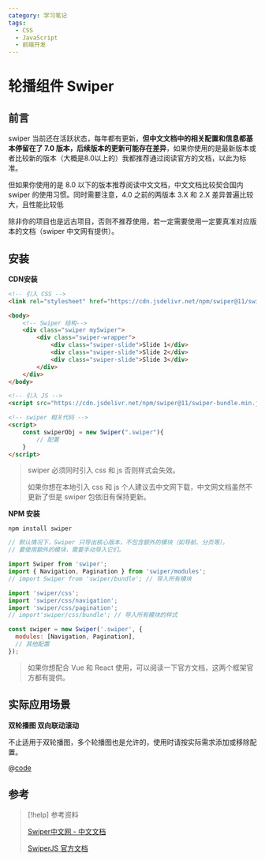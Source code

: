 ```yaml
---
category: 学习笔记
tags:
  - CSS
  - JavaScript
  - 前端开发
---
```

# 轮播组件 Swiper 

## 前言

swiper 当前还在活跃状态，每年都有更新，**但中文文档中的相关配置和信息都基本停留在了 7.0 版本，后续版本的更新可能存在差异**，如果你使用的是最新版本或者比较新的版本（大概是8.0以上的）我都推荐通过阅读官方的文档，以此为标准。

但如果你使用的是 8.0 以下的版本推荐阅读中文文档，中文文档比较契合国内 swiper 的使用习惯。同时需要注意，4.0 之前的两版本 3.X 和 2.X 差异普遍比较大，且性能比较低

除非你的项目也是远古项目，否则不推荐使用，若一定需要使用一定要真准对应版本的文档（swiper 中文网有提供）。

## 安装

**CDN安装**

```html
<!-- 引入 CSS -->
<link rel="stylesheet" href="https://cdn.jsdelivr.net/npm/swiper@11/swiper-bundle.min.css"/>

<body>
    <!-- Swiper 结构-->
    <div class="swiper mySwiper">
        <div class="swiper-wrapper">
            <div class="swiper-slide">Slide 1</div>
            <div class="swiper-slide">Slide 2</div>
            <div class="swiper-slide">Slide 3</div>
        </div>
    </div>
</body>

<!-- 引入 JS -->
<script src="https://cdn.jsdelivr.net/npm/swiper@11/swiper-bundle.min.js"></script>

<!-- swiper 相关代码 -->
<script>
    const swiperObj = new Swiper(".swiper"){
        // 配置
    }
</script>
```

> swiper 必须同时引入 css 和 js 否则样式会失效。  
>    
> 如果你想在本地引入 css 和 js 个人建议去中文网下载，中文网文档虽然不更新了但是 swiper 包依旧有保持更新。

**NPM 安装**

```shell
npm install swiper
```

```javascript
// 默认情况下，Swiper 只导出核心版本，不包含额外的模块（如导航、分页等）。
// 要使用额外的模块，需要手动导入它们。

import Swiper from 'swiper';
import { Navigation, Pagination } from 'swiper/modules';
// import Swiper from 'swiper/bundle'; // 导入所有模块

import 'swiper/css'; 
import 'swiper/css/navigation';
import 'swiper/css/pagination';
// import'swiper/css/bundle'; // 导入所有模块的样式

const swiper = new Swiper('.swiper', {
  modules: [Navigation, Pagination],
  // 其他配置
});
```

> 如果你想配合 Vue 和 React 使用，可以阅读一下官方文档，这两个框架官方都有提供。

## 实际应用场景

**双轮播图 双向联动滚动**

不止适用于双轮播图，多个轮播图也是允许的，使用时请按实际需求添加或移除配置。

@[code](../../../../1_Projects/代码仓库/前端相关/JavaScript/SwiperDemo1.js)


## 参考

> [!help] 参考资料
> 
> [Swiper中文网 - 中文文档](https://swiper.com.cn/usage/index.html)
>
> [SwiperJS 官方文档](https://swiperjs.com/)
